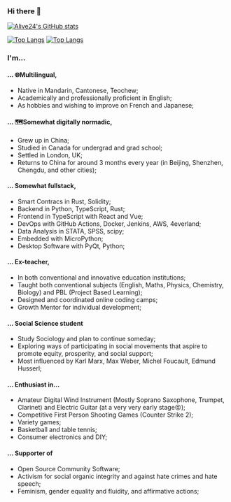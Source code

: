 ### Hi there 👋
[![Alive24's GitHub stats](https://github-readme-stats.vercel.app/api?username=Alive24&rank_icon=github&theme=transparent)](https://github.com/anuraghazra/github-readme-stats)


[![Top Langs](https://github-readme-stats.vercel.app/api/top-langs/?username=Alive24)](https://github.com/anuraghazra/github-readme-stats)
[![Top Langs](https://github-readme-stats.vercel.app/api/top-langs/?username=chunteng-web3)](https://github.com/anuraghazra/github-readme-stats)

### I'm... 

#### ... 🌐Multilingual,
- Native in Mandarin, Cantonese, Teochew;
- Academically and professionally proficient in English;
- As hobbies and wishing to improve on French and Japanese;

#### ... 🗺️Somewhat digitally normadic,
- Grew up in China;
- Studied in Canada for undergrad and grad school;
- Settled in London, UK;
- Returns to China for around 3 months every year (in Beijing, Shenzhen, Chengdu, and other cities);

#### ... Somewhat fullstack,
- Smart Contracs in Rust, Solidity;
- Backend in Python, TypeScript, Rust;
- Frontend in TypeScript with React and Vue;
- DevOps with GitHub Actions, Docker, Jenkins, AWS, 4everland;
- Data Analysis in STATA, SPSS, scipy;
- Embedded with MicroPython;
- Desktop Software with PyQt, Python;

#### ... Ex-teacher,
- In both conventional and innovative education institutions;
- Taught both conventional subjects (English, Maths, Physics, Chemistry, Biology) and PBL (Project Based Learning);
- Designed and coordinated online coding camps;
- Growth Mentor for individual development;

#### ... Social Science student
- Study Sociology and plan to continue someday;
- Exploring ways of participating in social movements that aspire to promote equity, prosperity, and social support;
- Most influenced by Karl Marx, Max Weber, Michel Foucault, Edmund Husserl;

#### ... Enthusiast in...
- Amateur Digital Wind Instrument (Mostly Soprano Saxophone, Trumpet, Clarinet) and Electric Guitar (at a very very early stage😝);
- Competitive First Person Shooting Games (Counter Strike 2);
- Variety games;
- Basketball and table tennis;
- Consumer electronics and DIY;

#### ... Supporter of
- Open Source Community Software;
- Activism for social organic integrity and against hate crimes and hate speech;
- Feminism, gender equality and fluidity, and affirmative actions;
